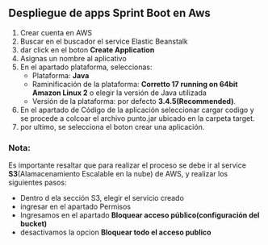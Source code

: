 
## Despliegue de apps Sprint Boot en Aws

1. Crear cuenta en AWS
2. Buscar en el buscador el service Elastic Beanstalk
3. dar click en el boton **Create Application**
4. Asignas un nombre al aplicativo
5. En el apartado plataforma, seleccionas:
   * Plataforma: **Java**
   * Raminificación de la plataforma: **Corretto 17 running on 64bit Amazon Linux 2** o elegir la versión de Java utilizada
   * Versión de la plataforma: por defecto **3.4.5(Recommended)**.
6. En el apartado de Código de la aplicación seleccionar cargar codigo y se procede a colcoar el archivo punto.jar ubicado en la carpeta target.
7. por ultimo, se selecciona el boton crear una aplicación.

### Nota:
Es importante resaltar que para realizar el proceso se debe ir al service **S3**(Alamacenamiento Escalable en la nube) de AWS, y realizar los siguientes pasos: 
* Dentro d ela sección S3, elegir el servicio creado
* ingresar en el apartado Permisos
* Ingresamos en el apartado **Bloquear acceso público(configuración del bucket)**
* desactivamos la opcion **Bloquear todo el acceso publico**

